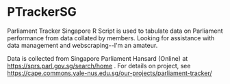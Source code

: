# PTrackerSG
Parliament Tracker Singapore
R Script is used to tabulate data on Parliament performance from data collated by members. Looking for assistance with data management and webscraping--I'm an amateur.

Data is collected from Singapore Parliament Hansard (Online) at https://sprs.parl.gov.sg/search/home . For details on project, see https://cape.commons.yale-nus.edu.sg/our-projects/parliament-tracker/
